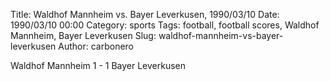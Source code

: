 Title: Waldhof Mannheim vs. Bayer Leverkusen, 1990/03/10
Date: 1990/03/10 00:00
Category: sports
Tags: football, football scores, Waldhof Mannheim, Bayer Leverkusen
Slug: waldhof-mannheim-vs-bayer-leverkusen
Author: carbonero


Waldhof Mannheim 1 - 1 Bayer Leverkusen
